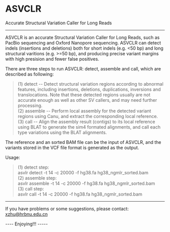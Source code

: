 # ASVCLR
Accurate Structural Variation Caller for Long Reads

------------------------------------------------------------------------------
ASVCLR is an accurate Structural Variation Caller for Long Reads, such as PacBio sequencing and Oxford Nanopore sequencing. ASVCLR can detect indels (insertions and deletions) both for short indels (e.g. <50 bp) and long structural varitions (e.g. >=50 bp), and producing precise variant margins with high presision and fewer false positives.  

There are three steps to run ASVCLR: detect, assemble and call, which are described as following:  
>    (1) detect -- Detect structural variation regions according to abnormal features, including insertions, deletions, duplications, inversions and translocations. Note that these detected regions usually are not accurate enough as well as other SV callers, and may need further processing.  
>    (2) assemble -- Perform local assembly for the detected variant regions using Canu, and extract the corresponding local reference.  
>    (3) call -- Align the assembly result (contigs) to its local reference using BLAT to generate the sim4 formated alignments, and call each type variations using the BLAT alignments.  


The reference and an sorted BAM file can be the input of ASVCLR, and the variants stored in the VCF file format is generated as the output.  

Usage: 
>    (1) detect step:  
>        asvlr detect -t 14 -c 20000 -f hg38.fa hg38_ngmlr_sorted.bam  
>    (2) assemble step:  
>        asvlr assemble -t 14 -c 20000 -f hg38.fa hg38_ngmlr_sorted.bam  
>    (3) call step:  
>        asvlr call -t 14 -c 20000 -f hg38.fa hg38_ngmlr_sorted.bam  

------------------------------------------------------------------------------
If you have problems or some suggestions, please contact: xzhu@hrbnu.edu.cn  

---- Enjoying!!! -----


